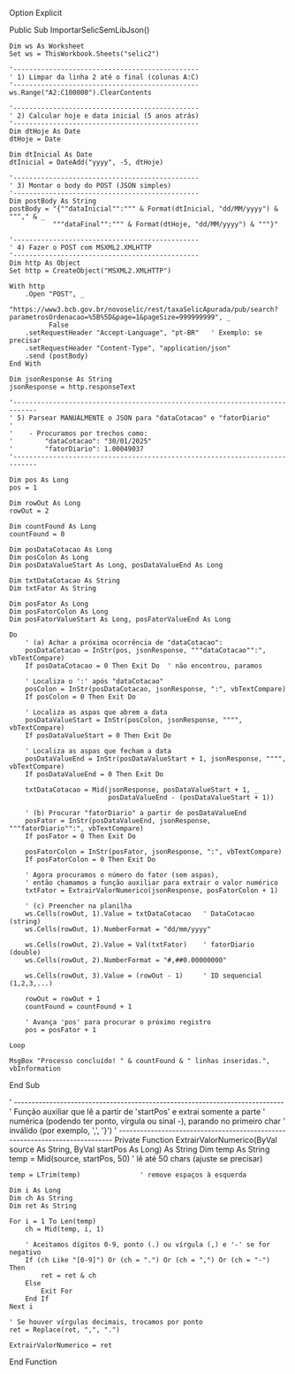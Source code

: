 Option Explicit

Public Sub ImportarSelicSemLibJson()

    Dim ws As Worksheet
    Set ws = ThisWorkbook.Sheets("selic2")
    
    '-----------------------------------------------
    ' 1) Limpar da linha 2 até o final (colunas A:C)
    '-----------------------------------------------
    ws.Range("A2:C100000").ClearContents
    
    '-----------------------------------------------
    ' 2) Calcular hoje e data inicial (5 anos atrás)
    '-----------------------------------------------
    Dim dtHoje As Date
    dtHoje = Date
    
    Dim dtInicial As Date
    dtInicial = DateAdd("yyyy", -5, dtHoje)
    
    '-----------------------------------------------
    ' 3) Montar o body do POST (JSON simples)
    '-----------------------------------------------
    Dim postBody As String
    postBody = "{""dataInicial"":""" & Format(dtInicial, "dd/MM/yyyy") & """," & _
               """dataFinal"":""" & Format(dtHoje, "dd/MM/yyyy") & """}"
    
    '-----------------------------------------------
    ' 4) Fazer o POST com MSXML2.XMLHTTP
    '-----------------------------------------------
    Dim http As Object
    Set http = CreateObject("MSXML2.XMLHTTP")
    
    With http
        .Open "POST", _
              "https://www3.bcb.gov.br/novoselic/rest/taxaSelicApurada/pub/search?parametrosOrdenacao=%5B%5D&page=1&pageSize=999999999", _
              False
        .setRequestHeader "Accept-Language", "pt-BR"   ' Exemplo: se precisar
        .setRequestHeader "Content-Type", "application/json"
        .send (postBody)
    End With
    
    Dim jsonResponse As String
    jsonResponse = http.responseText
    
    '----------------------------------------------------------------------------
    ' 5) Parsear MANUALMENTE o JSON para "dataCotacao" e "fatorDiario"
    '
    '    - Procuramos por trechos como:
    '        "dataCotacao": "30/01/2025"
    '        "fatorDiario": 1.00049037
    '----------------------------------------------------------------------------
    
    Dim pos As Long
    pos = 1
    
    Dim rowOut As Long
    rowOut = 2
    
    Dim countFound As Long
    countFound = 0
    
    Dim posDataCotacao As Long
    Dim posColon As Long
    Dim posDataValueStart As Long, posDataValueEnd As Long
    
    Dim txtDataCotacao As String
    Dim txtFator As String
    
    Dim posFator As Long
    Dim posFatorColon As Long
    Dim posFatorValueStart As Long, posFatorValueEnd As Long
    
    Do
        ' (a) Achar a próxima ocorrência de "dataCotacao":
        posDataCotacao = InStr(pos, jsonResponse, """dataCotacao"":", vbTextCompare)
        If posDataCotacao = 0 Then Exit Do  ' não encontrou, paramos
        
        ' Localiza o ':' após "dataCotacao"
        posColon = InStr(posDataCotacao, jsonResponse, ":", vbTextCompare)
        If posColon = 0 Then Exit Do
        
        ' Localiza as aspas que abrem a data
        posDataValueStart = InStr(posColon, jsonResponse, """", vbTextCompare)
        If posDataValueStart = 0 Then Exit Do
        
        ' Localiza as aspas que fecham a data
        posDataValueEnd = InStr(posDataValueStart + 1, jsonResponse, """", vbTextCompare)
        If posDataValueEnd = 0 Then Exit Do
        
        txtDataCotacao = Mid(jsonResponse, posDataValueStart + 1, _
                             posDataValueEnd - (posDataValueStart + 1))
        
        ' (b) Procurar "fatorDiario" a partir de posDataValueEnd
        posFator = InStr(posDataValueEnd, jsonResponse, """fatorDiario"":", vbTextCompare)
        If posFator = 0 Then Exit Do
        
        posFatorColon = InStr(posFator, jsonResponse, ":", vbTextCompare)
        If posFatorColon = 0 Then Exit Do
        
        ' Agora procuramos o número do fator (sem aspas), 
        ' então chamamos a função auxiliar para extrair o valor numérico
        txtFator = ExtrairValorNumerico(jsonResponse, posFatorColon + 1)
        
        ' (c) Preencher na planilha
        ws.Cells(rowOut, 1).Value = txtDataCotacao   ' DataCotacao (string)
        ws.Cells(rowOut, 1).NumberFormat = "dd/mm/yyyy"
        
        ws.Cells(rowOut, 2).Value = Val(txtFator)    ' fatorDiario (double)
        ws.Cells(rowOut, 2).NumberFormat = "#,##0.00000000"
        
        ws.Cells(rowOut, 3).Value = (rowOut - 1)     ' ID sequencial (1,2,3,...)
        
        rowOut = rowOut + 1
        countFound = countFound + 1
        
        ' Avança 'pos' para procurar o próximo registro
        pos = posFator + 1
        
    Loop
    
    MsgBox "Processo concluído! " & countFound & " linhas inseridas.", vbInformation

End Sub

' ----------------------------------------------------------------------------
' Função auxiliar que lê a partir de 'startPos' e extrai somente a parte
' numérica (podendo ter ponto, vírgula ou sinal -), parando no primeiro char
' inválido (por exemplo, ',', '}') 
' ----------------------------------------------------------------------------
Private Function ExtrairValorNumerico(ByVal source As String, ByVal startPos As Long) As String
    Dim temp As String
    temp = Mid(source, startPos, 50)  ' lê até 50 chars (ajuste se precisar)
    
    temp = LTrim(temp)               ' remove espaços à esquerda
    
    Dim i As Long
    Dim ch As String
    Dim ret As String
    
    For i = 1 To Len(temp)
        ch = Mid(temp, i, 1)
        
        ' Aceitamos dígitos 0-9, ponto (.) ou vírgula (,) e '-' se for negativo
        If (ch Like "[0-9]") Or (ch = ".") Or (ch = ",") Or (ch = "-") Then
            ret = ret & ch
        Else
            Exit For
        End If
    Next i
    
    ' Se houver vírgulas decimais, trocamos por ponto
    ret = Replace(ret, ",", ".")
    
    ExtrairValorNumerico = ret
End Function
